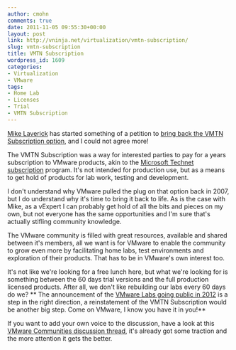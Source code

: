```yaml
---
author: cmohn
comments: true
date: 2011-11-05 09:55:30+00:00
layout: post
link: http://vninja.net/virtualization/vmtn-subscription/
slug: vmtn-subscription
title: VMTN Subscription
wordpress_id: 1609
categories:
- Virtualization
- VMware
tags:
- Home Lab
- Licenses
- Trial
- VMTN Subscription
---
```


[Mike Laverick](http://twitter.com/#!/Mike_Laverick) has started something of a petition to [bring back the VMTN Subscription option](http://www.rtfm-ed.co.uk/2011/11/04/vmware-bring-back-the-vmtn-subscription-please/), and I could not agree more!

The VMTN Subscription was a way for interested parties to pay for a years subscription to VMware products, akin to the [Microsoft Technet subscription](http://technet.microsoft.com/en-us/subscriptions/default.aspx) program. It's not intended for production use, but as a means to get hold of products for lab work, testing and development.

I don't understand why VMware pulled the plug on that option back in 2007, but I do understand why it's time to bring it back to life. As is the case with Mike, as a vExpert I can probably get hold of all the bits and pieces on my own, but not everyone has the same opportunities and I'm sure that's actually stifling community knowledge.

The VMware community is filled with great resources, available and shared between it's members, all we want is for VMware to enable the community to grow even more by facilitating home labs, test environments and exploration of their products. That has to be in VMware's own interest too.

It's not like we're looking for a free lunch here, but what we're looking for is something between the 60 days trial versions and the full production licensed products. After all, we don't like rebuilding our labs every 60 days do we?
**
The announcement of the [VMware Labs going public in 2012](http://vninja.net/virtualization/vmworld-hands-on-labs-going-public-in-2012/) is a step in the right direction, a reinstatement of the VMTN Subscription would be another big step. Come on VMware, I know you have it in you!**

If you want to add your own voice to the discussion, have a look at this [VMware Communities discussion thread](http://communities.vmware.com/thread/335123), it's already got some traction and the more attention it gets the better.

